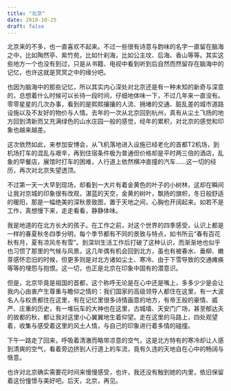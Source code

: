 ```yaml
---
title: "北京"
date: 2018-10-25
draft: false
---
```


北京来的不多，也一直喜欢不起来。不过一些很有诗意与韵味的名字一直留在脑海之中，比如陶然亭、紫竹苑，比如什刹海，比如公主坟、后海、香山等等。其实这些地方一个也没有到过，只是从书籍、电视中看到听到后自然而然留存在脑海中的记忆，也许这就是冥冥之中的缘分吧。

也因为脑海中的那些记忆，所以其实内心深处对北京还是有一种未知的新奇与深意的，总想着什么时候可以长待一段时间，仔细地体味一下，不过几年来一直没有。零零星星的几次办事，看到的是熙熙攘攘的人流、拥堵的交通、脏乱差的城市道路设施以及不友好的物价与人情。去年的一次从北京回到杭州，真有从尘土飞扬的地方回到清新而又充满绿色的山水庄园一般的感觉，经年的累积，对北京的感觉和印象也越来越差。

这次依然如此，来参加安博会，从飞机落地进入设施已经老化的首都T2机场，到机场打车的混乱与艰辛，再到住宿条件极为普通但价格却是平时两三倍的酒店，乱象的早餐店，展馆时打车的困难，人行道上依然横冲直撞的汽车……这一切的经历，再次对北京失望透顶。

不过第一天一大早到现场，却看到一大片有着金黄色的叶子的小树林，这却在瞬间让我对京城的印象很有改观，湛蓝的天空，金黄的树叶，飘扬的旗帜，冬日般舒适的暖阳，那是一幅绝美的深秋景致图，置于天地之间，心胸也开阔起来。如若不是工作，真想慢下来，走走看看，静静体味。

我是地道的在北方长大的孩子。在工作之前，对这个世界的四季感受，认识上都是一样的春夏秋冬四季分明，每个季节都有不同的景致与特点，如书所云“春有百花秋有月，夏有凉风冬有雪”。到深圳生活工作后打破了这种认识，而渐渐地也似乎也习惯了那里的气候与风景。这几年偶有机会回到北方，虽也有被春水、垂柳、嫩芽感怀恋旧的时候，但更多则是对北方诸如尘土、寒冷、由于下雪导致的交通瘫痪等等的埋怨与抱恨。这一切，也正是北京在印象中固有的潜意识。

但是，北京毕竟是祖国的首都，这个称呼无论是在心中还是嘴上，多多少少是会让我内心由衷产生尊重与瞻仰之情的：我们国家的高级领导人都住在这里，有一大波名人与权贵都住在这里，有在记忆里很多诗情画意的地方，有帝王般的豪情、威严、庄重的历史，有一堆玩车的大神也在这里，古城墙、天安门广场，甚至郁达夫的故都的秋，都让我对这里小心翼翼地生着仰望。走在这里的马路上，四处观望着，收集与感受着这里的风土人情，与自己的印象进行着多情的碰撞。

下午一路走了回来，呼吸着清澈而略带凉意的空气，这是北方特有的寒冷却让人感到清爽的空气，看着旁边挤到人行道上的车流，竟有久违的天地自在心中的畅阔与惬意。

也许对北京确实需要花时间来慢慢感受，也许，我还没有触到她的内里，依旧保留着这份憧憬与美好吧。后天，北京，再见。
